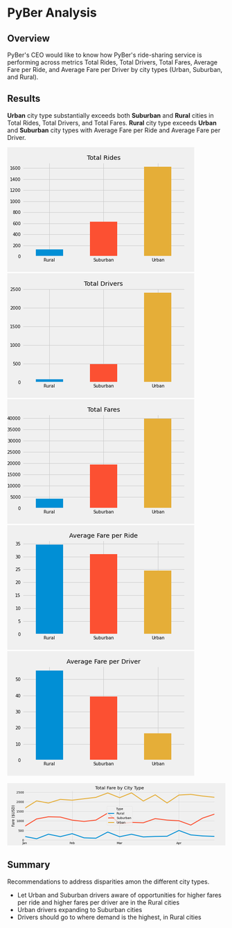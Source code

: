 # PyBer Analysis 

## Overview 
PyBer's CEO would like to know how PyBer's ride-sharing service is performing across metrics Total Rides, Total Drivers, Total Fares, Average Fare per Ride, and Average Fare per Driver by city types (Urban, Suburban, and Rural).

## Results 
**Urban** city type substantially exceeds both **Suburban** and **Rural** cities in Total Rides, Total Drivers, and Total Fares. **Rural** city type exceeds **Urban** and **Suburban** city types with Average Fare per Ride and Average Fare per Driver. 

![Total Rides](analysis/Total_Rides.png)
![Total Drivers](analysis/Total_Drivers.png)
![Total Fares](analysis/Total_Fares.png) 
![Average Fare Per Ride](analysis/Average_Fare_Per_Ride.png)
![Average Fare Per Driver](analysis/Average_Fare_Per_Driver.png)


![PyBer Total Fare by City Type](https://raw.githubusercontent.com/khanh703/PyBer_Analysis/main/analysis/Total_Fare_by_City_Type.png)

## Summary 
Recommendations to address disparities amon the different city types.
- Let Urban and Suburban drivers aware of opportunities for higher fares per ride and higher fares per driver are in the Rural cities
- Urban drivers expanding to Suburban cities 
- Drivers should go to where demand is the highest, in Rural cities
